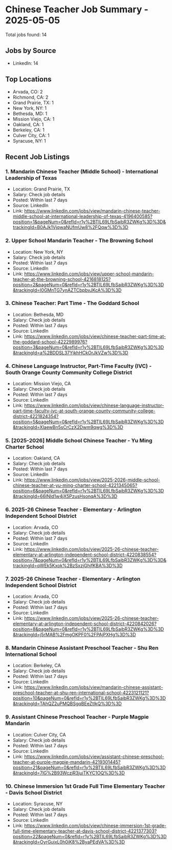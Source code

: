 # Chinese Teacher Job Summary - 2025-05-05

Total jobs found: 14

## Jobs by Source

- LinkedIn: 14

## Top Locations

- Arvada, CO: 2
- Richmond, CA: 2
- Grand Prairie, TX: 1
- New York, NY: 1
- Bethesda, MD: 1
- Mission Viejo, CA: 1
- Oakland, CA: 1
- Berkeley, CA: 1
- Culver City, CA: 1
- Syracuse, NY: 1

## Recent Job Listings

### 1. Mandarin Chinese Teacher (Middle School) - International Leadership of Texas
- Location: Grand Prairie, TX
- Salary: Check job details
- Posted: Within last 7 days
- Source: LinkedIn
- Link: https://www.linkedin.com/jobs/view/mandarin-chinese-teacher-middle-school-at-international-leadership-of-texas-4196400585?position=1&pageNum=0&refId=r1y%2BTIL69LfbSaibR3ZWKg%3D%3D&trackingId=B0AJk1VjqwaNUfmUw8%2FQqw%3D%3D

### 2. Upper School Mandarin Teacher - The Browning School
- Location: New York, NY
- Salary: Check job details
- Posted: Within last 7 days
- Source: LinkedIn
- Link: https://www.linkedin.com/jobs/view/upper-school-mandarin-teacher-at-the-browning-school-4216818125?position=2&pageNum=0&refId=r1y%2BTIL69LfbSaibR3ZWKg%3D%3D&trackingId=I0GMnTG7ynAZTCbpbvJKcA%3D%3D

### 3. Chinese Teacher: Part Time - The Goddard School
- Location: Bethesda, MD
- Salary: Check job details
- Posted: Within last 7 days
- Source: LinkedIn
- Link: https://www.linkedin.com/jobs/view/chinese-teacher-part-time-at-the-goddard-school-4222989976?position=3&pageNum=0&refId=r1y%2BTIL69LfbSaibR3ZWKg%3D%3D&trackingId=a%2BDDSL37YjkhHCkOrJkVZw%3D%3D

### 4. Chinese Language Instructor, Part-Time Faculty (IVC) - South Orange County Community College District
- Location: Mission Viejo, CA
- Salary: Check job details
- Posted: Within last 7 days
- Source: LinkedIn
- Link: https://www.linkedin.com/jobs/view/chinese-language-instructor-part-time-faculty-ivc-at-south-orange-county-community-college-district-4221824354?position=5&pageNum=0&refId=r1y%2BTIL69LfbSaibR3ZWKg%3D%3D&trackingId=XlaewBn5sCrCzX2Dwm9qwg%3D%3D

### 5. [2025-2026] Middle School Chinese Teacher - Yu Ming Charter School
- Location: Oakland, CA
- Salary: Check job details
- Posted: Within last 7 days
- Source: LinkedIn
- Link: https://www.linkedin.com/jobs/view/2025-2026-middle-school-chinese-teacher-at-yu-ming-charter-school-4221345065?position=6&pageNum=0&refId=r1y%2BTIL69LfbSaibR3ZWKg%3D%3D&trackingId=66INId1w4jX5PzusHsonqA%3D%3D

### 6. 2025-26 Chinese Teacher - Elementary - Arlington Independent School District
- Location: Arvada, CO
- Salary: Check job details
- Posted: Within last 7 days
- Source: LinkedIn
- Link: https://www.linkedin.com/jobs/view/2025-26-chinese-teacher-elementary-at-arlington-independent-school-district-4220838554?position=7&pageNum=0&refId=r1y%2BTIL69LfbSaibR3ZWKg%3D%3D&trackingId=qWEk5Kxok%2BzSxzjGhjfKBA%3D%3D

### 7. 2025-26 Chinese Teacher - Elementary - Arlington Independent School District
- Location: Arvada, CO
- Salary: Check job details
- Posted: Within last 7 days
- Source: LinkedIn
- Link: https://www.linkedin.com/jobs/view/2025-26-chinese-teacher-elementary-at-arlington-independent-school-district-4220842026?position=8&pageNum=0&refId=r1y%2BTIL69LfbSaibR3ZWKg%3D%3D&trackingId=j5rMAB%2FmgOKPF0%2FPAjPXHg%3D%3D

### 8. Mandarin Chinese Assistant Preschool Teacher - Shu Ren International School
- Location: Berkeley, CA
- Salary: Check job details
- Posted: Within last 7 days
- Source: LinkedIn
- Link: https://www.linkedin.com/jobs/view/mandarin-chinese-assistant-preschool-teacher-at-shu-ren-international-school-4223121121?position=10&pageNum=0&refId=r1y%2BTIL69LfbSaibR3ZWKg%3D%3D&trackingId=TAhQZ2uPMQBSgqBEeZtIkQ%3D%3D

### 9. Assistant Chinese Preschool Teacher - Purple Magpie Mandarin
- Location: Culver City, CA
- Salary: Check job details
- Posted: Within last 7 days
- Source: LinkedIn
- Link: https://www.linkedin.com/jobs/view/assistant-chinese-preschool-teacher-at-purple-magpie-mandarin-4219301445?position=21&pageNum=0&refId=r1y%2BTIL69LfbSaibR3ZWKg%3D%3D&trackingId=7lG%2B93WczjR3juiTKYC1OQ%3D%3D

### 10. Chinese Immersion 1st Grade Full Time Elementary Teacher - Davis School District
- Location: Syracuse, NY
- Salary: Check job details
- Posted: Within last 7 days
- Source: LinkedIn
- Link: https://www.linkedin.com/jobs/view/chinese-immersion-1st-grade-full-time-elementary-teacher-at-davis-school-district-4221377303?position=22&pageNum=0&refId=r1y%2BTIL69LfbSaibR3ZWKg%3D%3D&trackingId=OyrGujxL0h0iK8%2ByaPEdVA%3D%3D

